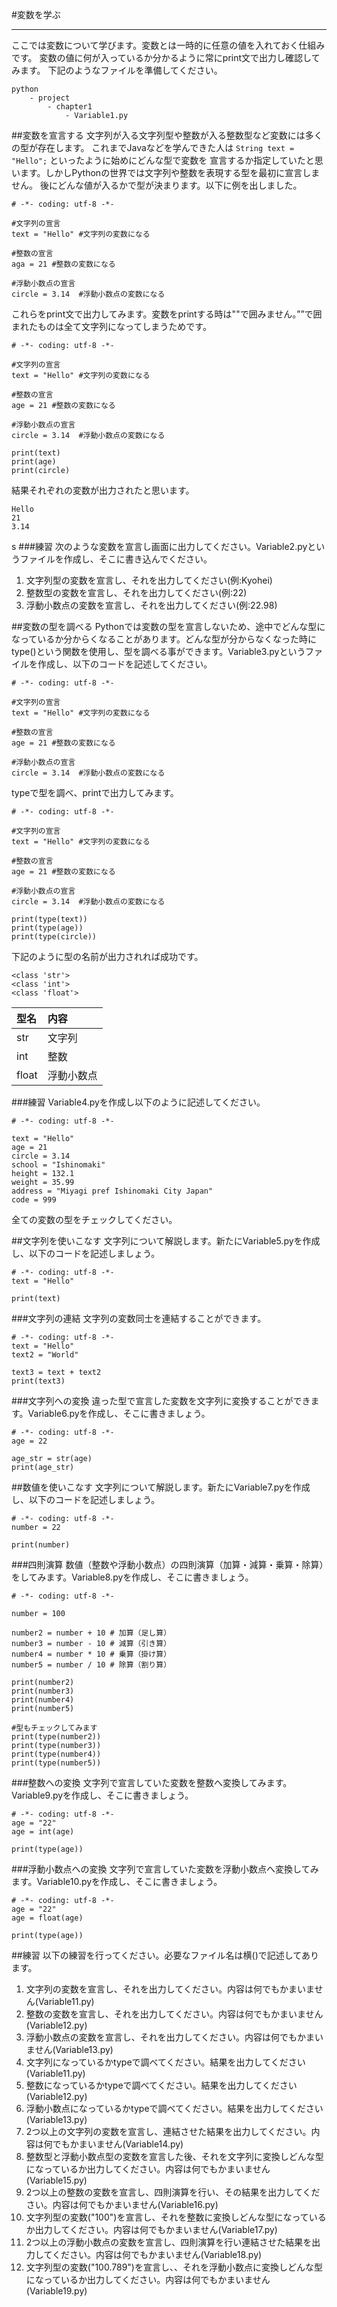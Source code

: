 #変数を学ぶ
* * * * *
ここでは変数について学びます。変数とは一時的に任意の値を入れておく仕組みです。
変数の値に何が入っているか分かるように常にprint文で出力し確認してみます。
下記のようなファイルを準備してください。

```
python 
    - project
        - chapter1
            - Variable1.py
```

##変数を宣言する
文字列が入る文字列型や整数が入る整数型など変数には多くの型が存在します。
これまでJavaなどを学んできた人は ```String text = "Hello";``` といったように始めにどんな型で変数を
宣言するか指定していたと思います。しかしPythonの世界では文字列や整数を表現する型を最初に宣言しません。
後にどんな値が入るかで型が決まります。以下に例を出しました。

```
# -*- coding: utf-8 -*-

#文字列の宣言
text = "Hello" #文字列の変数になる

#整数の宣言
aga = 21 #整数の変数になる

#浮動小数点の宣言
circle = 3.14  #浮動小数点の変数になる
```

これらをprint文で出力してみます。変数をprintする時は""で囲みません。””で囲まれたものは全て文字列になってしまうためです。

```
# -*- coding: utf-8 -*-

#文字列の宣言
text = "Hello" #文字列の変数になる

#整数の宣言
age = 21 #整数の変数になる

#浮動小数点の宣言
circle = 3.14  #浮動小数点の変数になる

print(text)
print(age)
print(circle)
```

結果それぞれの変数が出力されたと思います。

```
Hello
21
3.14
```
s
###練習
次のような変数を宣言し画面に出力してください。Variable2.pyというファイルを作成し、そこに書き込んでください。

1. 文字列型の変数を宣言し、それを出力してください(例:Kyohei)
2. 整数型の変数を宣言し、それを出力してください(例:22)
3. 浮動小数点の変数を宣言し、それを出力してください(例:22.98)

##変数の型を調べる
Pythonでは変数の型を宣言しないため、途中でどんな型になっているか分からくなることがあります。どんな型が分からなくなった時に
type()という関数を使用し、型を調べる事ができます。Variable3.pyというファイルを作成し、以下のコードを記述してください。

```
# -*- coding: utf-8 -*-

#文字列の宣言
text = "Hello" #文字列の変数になる

#整数の宣言
age = 21 #整数の変数になる

#浮動小数点の宣言
circle = 3.14  #浮動小数点の変数になる
```

typeで型を調べ、printで出力してみます。

```
# -*- coding: utf-8 -*-

#文字列の宣言
text = "Hello" #文字列の変数になる

#整数の宣言
age = 21 #整数の変数になる

#浮動小数点の宣言
circle = 3.14  #浮動小数点の変数になる

print(type(text))
print(type(age))
print(type(circle))
```

下記のように型の名前が出力されれば成功です。

```
<class 'str'>
<class 'int'>
<class 'float'>
```

|型名|内容|
|:--|:--|
|str|文字列|
|int|整数|
|float|浮動小数点|

###練習
Variable4.pyを作成し以下のように記述してください。

```
# -*- coding: utf-8 -*-

text = "Hello"
age = 21 
circle = 3.14 
school = "Ishinomaki"
height = 132.1
weight = 35.99
address = "Miyagi pref Ishinomaki City Japan"
code = 999
```

全ての変数の型をチェックしてください。

##文字列を使いこなす
文字列について解説します。新たにVariable5.pyを作成し、以下のコードを記述しましょう。

```
# -*- coding: utf-8 -*-
text = "Hello"

print(text)
```

###文字列の連結
文字列の変数同士を連結することができます。

```
# -*- coding: utf-8 -*-
text = "Hello"
text2 = "World"

text3 = text + text2
print(text3)
```

###文字列への変換
違った型で宣言した変数を文字列に変換することができます。Variable6.pyを作成し、そこに書きましょう。

```
# -*- coding: utf-8 -*-
age = 22

age_str = str(age)
print(age_str)
```

##数値を使いこなす
文字列について解説します。新たにVariable7.pyを作成し、以下のコードを記述しましょう。

```
# -*- coding: utf-8 -*-
number = 22

print(number)
```

###四則演算
数値（整数や浮動小数点）の四則演算（加算・減算・乗算・除算）をしてみます。Variable8.pyを作成し、そこに書きましょう。

```
# -*- coding: utf-8 -*- 

number = 100

number2 = number + 10 # 加算（足し算）
number3 = number - 10 # 減算（引き算）
number4 = number * 10 # 乗算（掛け算）
number5 = number / 10 # 除算（割り算）

print(number2)
print(number3)
print(number4)
print(number5)

#型もチェックしてみます
print(type(number2))
print(type(number3))
print(type(number4))
print(type(number5))
```

###整数への変換
文字列で宣言していた変数を整数へ変換してみます。Variable9.pyを作成し、そこに書きましょう。

```
# -*- coding: utf-8 -*- 
age = "22"
age = int(age)

print(type(age))
```

###浮動小数点への変換
文字列で宣言していた変数を浮動小数点へ変換してみます。Variable10.pyを作成し、そこに書きましょう。

```
# -*- coding: utf-8 -*- 
age = "22"
age = float(age)

print(type(age))
```

##練習
以下の練習を行ってください。必要なファイル名は横()で記述してあります。

1. 文字列の変数を宣言し、それを出力してください。内容は何でもかまいません(Variable11.py)
2. 整数の変数を宣言し、それを出力してください。内容は何でもかまいません(Variable12.py)
3. 浮動小数点の変数を宣言し、それを出力してください。内容は何でもかまいません(Variable13.py)
4. 文字列になっているかtypeで調べてください。結果を出力してください(Variable11.py)
5. 整数になっているかtypeで調べてください。結果を出力してください(Variable12.py)
6. 浮動小数点になっているかtypeで調べてください。結果を出力してください(Variable13.py)
7. 2つ以上の文字列の変数を宣言し、連結させた結果を出力してください。内容は何でもかまいません(Variable14.py)
8. 整数型と浮動小数点型の変数を宣言した後、それを文字列に変換しどんな型になっているか出力してください。内容は何でもかまいません(Variable15.py)
9. 2つ以上の整数の変数を宣言し、四則演算を行い、その結果を出力してください。内容は何でもかまいません(Variable16.py)
10. 文字列型の変数("100")を宣言し、それを整数に変換しどんな型になっているか出力してください。内容は何でもかまいません(Variable17.py)
11. 2つ以上の浮動小数点の変数を宣言し、四則演算を行い連結させた結果を出力してください。内容は何でもかまいません(Variable18.py)
12. 文字列型の変数("100.789")を宣言し、、それを浮動小数点に変換しどんな型になっているか出力してください。内容は何でもかまいません(Variable19.py)